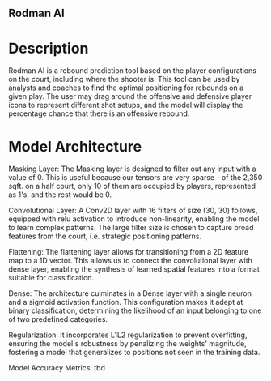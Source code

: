 ## Rodman AI

# Description
Rodman AI is a rebound prediction tool based on the player configurations on the court, including where the shooter is. This tool can be used by analysts and coaches to find the optimal positioning for rebounds on a given play. The user may drag around the offensive and defensive player icons to represent different shot setups, and the model will display the percentage chance that there is an offensive rebound.

# Model Architecture
Masking Layer: The Masking layer is designed to filter out any input with a value of 0. This is useful because our tensors are very sparse - of the 2,350 sqft. on a half court, only 10 of them are occupied by players, represented as 1's, and the rest would be 0.

Convolutional Layer: A Conv2D layer with 16 filters of size (30, 30) follows, equipped with relu activation to introduce non-linearity, enabling the model to learn complex patterns. The large filter size is chosen to capture broad features from the court, i.e. strategic positioning patterns.

Flattening: The flattening layer allows for transitioning from a 2D feature map to a 1D vector. This allows us to connect the convolutional layer with dense layer, enabling the synthesis of learned spatial features into a format suitable for classification.

Dense: The architecture culminates in a Dense layer with a single neuron and a sigmoid activation function. This configuration makes it adept at binary classification, determining the likelihood of an input belonging to one of two predefined categories.


Regularization: It incorporates L1L2 regularization to prevent overfitting, ensuring the model's robustness by penalizing the weights' magnitude, fostering a model that generalizes to positions not seen in the training data.


Model Accuracy Metrics: 
tbd
